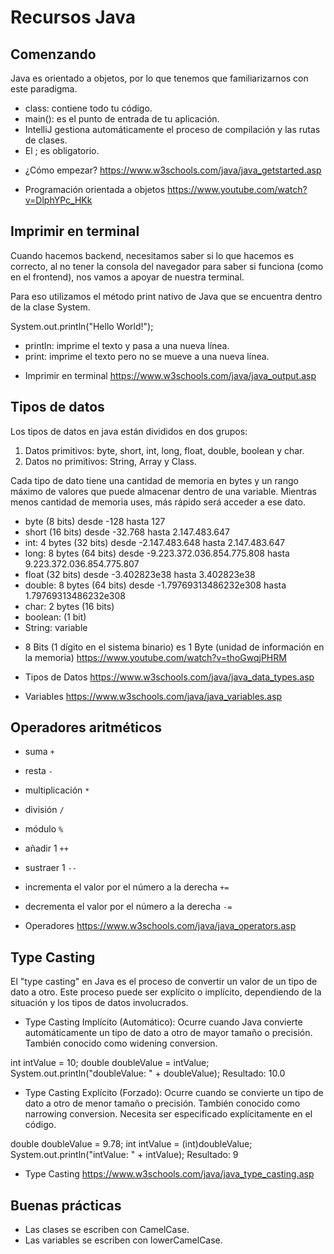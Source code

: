 # Recursos Java 

## Comenzando

Java es orientado a objetos, por lo que tenemos que familiarizarnos con este paradigma.

- class: contiene todo tu código. 
- main(): es el punto de entrada de tu aplicación.
- IntelliJ gestiona automáticamente el proceso de compilación y las rutas de clases.
- El ; es obligatorio.

* ¿Cómo empezar?
https://www.w3schools.com/java/java_getstarted.asp

* Programación orientada a objetos
https://www.youtube.com/watch?v=DlphYPc_HKk


## Imprimir en terminal

Cuando hacemos backend, necesitamos saber si lo que hacemos es correcto, al no tener la consola del navegador para saber si funciona (como en el frontend), nos vamos a apoyar de nuestra terminal. 

Para eso utilizamos el método print nativo de Java que se encuentra dentro de la clase System.

System.out.println("Hello World!");

- println: imprime el texto y pasa a una nueva línea.
- print: imprime el texto pero no se mueve a una nueva línea.

* Imprimir en terminal
https://www.w3schools.com/java/java_output.asp


## Tipos de datos

Los tipos de datos en java están divididos en dos grupos:

1. Datos primitivos: byte, short, int, long, float, double, boolean y char.
2. Datos no primitivos: String, Array y Class.

Cada tipo de dato tiene una cantidad de memoria en bytes y un rango máximo de valores que puede almacenar dentro de una variable. Mientras menos cantidad de memoria uses, más rápido será acceder a ese dato.

- byte (8 bits) desde -128 hasta 127
- short (16 bits) desde -32.768 hasta 2.147.483.647
- int: 4 bytes (32 bits) desde -2.147.483.648 hasta 2.147.483.647
- long: 8 bytes (64 bits) desde -9.223.372.036.854.775.808 hasta 9.223.372.036.854.775.807
- float (32 bits) desde -3.402823e38 hasta 3.402823e38
- double: 8 bytes (64 bits) desde -1.79769313486232e308 hasta 1.79769313486232e308
- char: 2 bytes (16 bits)
- boolean: (1 bit)
- String: variable

* 8 Bits (1 dígito en el sistema binario) es 1 Byte (unidad de información en la memoria)
https://www.youtube.com/watch?v=thoGwqjPHRM

* Tipos de Datos
https://www.w3schools.com/java/java_data_types.asp

* Variables
https://www.w3schools.com/java/java_variables.asp


## Operadores aritméticos

* suma `+`
  
* resta `-`
  
* multiplicación `*`
  
* división `/`

* módulo `%`

* añadir 1 `++`

* sustraer 1 `--`

* incrementa el valor por el número a la derecha `+=`

* decrementa el valor por el número a la derecha `-=`

* Operadores
https://www.w3schools.com/java/java_operators.asp


## Type Casting

El "type casting" en Java es el proceso de convertir un valor de un tipo de dato a otro. Este proceso puede ser explícito o implícito, dependiendo de la situación y los tipos de datos involucrados.

* Type Casting Implícito (Automático):
Ocurre cuando Java convierte automáticamente un tipo de dato a otro de mayor tamaño o precisión. También conocido como widening conversion.

int intValue = 10;
double doubleValue = intValue;
System.out.println("doubleValue: " + doubleValue);
Resultado: 10.0

* Type Casting Explícito (Forzado):
Ocurre cuando se convierte un tipo de dato a otro de menor tamaño o precisión. También conocido como narrowing conversion. Necesita ser especificado explícitamente en el código.

double doubleValue = 9.78;
int intValue = (int)doubleValue;
System.out.println("intValue: " + intValue); 
Resultado: 9

* Type Casting
https://www.w3schools.com/java/java_type_casting.asp


## Buenas prácticas

- Las clases se escriben con CamelCase.
- Las variables se escriben con lowerCamelCase.





